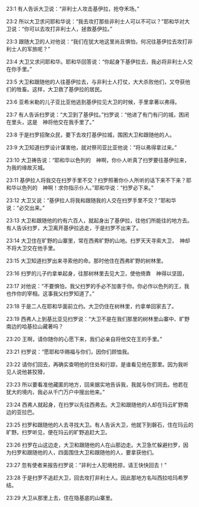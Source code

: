 <a id="1"></a>23:1  有人告诉大卫说：“非利士人攻击基伊拉，抢夺禾场。”  

<a id="2"></a>23:2  所以大卫求问耶和华说：“我去攻打那些非利士人可以不可以？”耶和华对大卫说：“你可以去攻打非利士人，拯救基伊拉。”  

<a id="3"></a>23:3  跟随大卫的人对他说：“我们在犹大地这里尚且惧怕，何况往基伊拉去攻打非利士人的军旅呢？”  

<a id="4"></a>23:4  大卫又求问耶和华。耶和华回答说：“你起身下基伊拉去，我必将非利士人交在你手里。”  

<a id="5"></a>23:5  大卫和跟随他的人往基伊拉去，与非利士人打仗，大大杀败他们，又夺获他们的牲畜。这样，大卫救了基伊拉的居民。  

<a id="6"></a>23:6  亚希米勒的儿子亚比亚他逃到基伊拉见大卫的时候，手里拿著以弗得。  

<a id="7"></a>23:7  有人告诉扫罗说：“大卫到了基伊拉。”扫罗说：“他进了有门有闩的城，困闭在里头，这是　神将他交在我手里了。”  

<a id="8"></a>23:8  于是扫罗招聚众民，要下去攻打基伊拉城，围困大卫和跟随他的人。  

<a id="9"></a>23:9  大卫知道扫罗设计谋害他，就对祭司亚比亚他说：“将以弗得拿过来。”  

<a id="10"></a>23:10  大卫祷告说：“耶和华以色列的　神啊，你仆人听真了扫罗要往基伊拉来，为我的缘故灭城。  

<a id="11"></a>23:11  基伊拉人将我交在扫罗手里不交？扫罗照著你仆人所听的话下来不下来？耶和华以色列的　神啊！求你指示仆人。”耶和华说：“扫罗必下来。”  

<a id="12"></a>23:12  大卫又说：“基伊拉人将我和跟随我的人交在扫罗手里不交？”耶和华说：“必交出来。”  

<a id="13"></a>23:13  大卫和跟随他的约有六百人，就起身出了基伊拉，往他们所能往的地方去。有人告诉扫罗，大卫离开基伊拉逃走，于是扫罗不出来了。  

<a id="14"></a>23:14  大卫住在旷野的山寨里，常在西弗旷野的山地。扫罗天天寻索大卫，　神却不将大卫交在他手里。  

<a id="15"></a>23:15  大卫知道扫罗出来寻索他的命。那时他住在西弗旷野的树林里。  

<a id="16"></a>23:16  扫罗的儿子约拿单起身，往那树林里去见大卫，使他倚靠　神得以坚固，  

<a id="17"></a>23:17  对他说：“不要惧怕，我父扫罗的手必不加害于你。你必作以色列的王，我也作你的宰相。这事我父扫罗知道了。”  

<a id="18"></a>23:18  于是二人在耶和华面前立约。大卫仍住在树林里，约拿单回家去了。  

<a id="19"></a>23:19  西弗人上到基比亚见扫罗说：“大卫不是在我们那里的树林里山寨中、旷野南边的哈基拉山藏著吗？  

<a id="20"></a>23:20  王啊，请你随你的心愿下来，我们必亲自将他交在王的手里。”  

<a id="21"></a>23:21  扫罗说：“愿耶和华赐福与你们，因你们顾恤我。  

<a id="22"></a>23:22  请你们回去，再确实查明他的住处和行踪，是谁看见他在那里。因为我听见人说他甚狡猾，  

<a id="23"></a>23:23  所以要看准他藏匿的地方，回来据实地告诉我，我就与你们同去。他若在犹大的境内，我必从千门万户中搜出他来。”  

<a id="24"></a>23:24  西弗人就起身，在扫罗以先往西弗去。大卫和跟随他的人却在玛云旷野南边的亚拉巴。  

<a id="25"></a>23:25  扫罗和跟随他的人去寻找大卫。有人告诉大卫，他就下到磐石，住在玛云的旷野。扫罗听见，便在玛云的旷野追赶大卫。  

<a id="26"></a>23:26  扫罗在山这边走，大卫和跟随他的人在山那边走。大卫急忙躲避扫罗，因为扫罗和跟随他的人，四面围住大卫和跟随他的人，要拿获他们。  

<a id="27"></a>23:27  忽有使者来报告扫罗说：“非利士人犯境抢掠，请王快快回去！”  

<a id="28"></a>23:28  于是扫罗不追赶大卫，回去攻打非利士人。因此那地方名叫西拉哈玛希罗结。  

<a id="29"></a>23:29  大卫从那里上去，住在隐基底的山寨里。  
